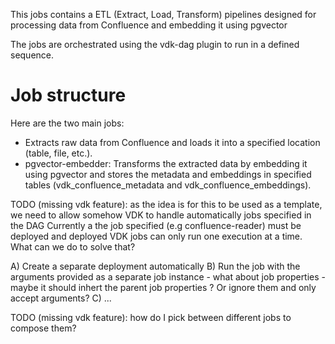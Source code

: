 This jobs contains a ETL (Extract, Load, Transform) pipelines designed for processing data from Confluence and embedding it using pgvector

The jobs are orchestrated using the vdk-dag plugin to run in a defined sequence.

# Job structure

Here are the two main jobs:

- Extracts raw data from Confluence and loads it into a specified location (table, file, etc.).
- pgvector-embedder: Transforms the extracted data by embedding it using pgvector and stores the metadata and embeddings in specified tables (vdk_confluence_metadata and vdk_confluence_embeddings).

TODO (missing vdk feature): as the idea is for this to be used as a template, we need to allow somehow VDK to handle automatically jobs specified in the DAG
Currently a the job specified (e.g confluence-reader) must be deployed and deployed VDK jobs can only run one execution at a time.
What can we do to solve that?

A) Create a separate deployment automatically
B) Run the job with the arguments provided as a separate job instance
    - what about job properties - maybe it should inhert the parent job properties ? Or ignore them and only accept arguments?
C) ...

TODO (missing vdk feature): how do I pick between different jobs to compose them?
